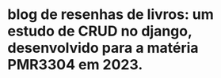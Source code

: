 # blog de resenhas de livros: um estudo de CRUD no django, desenvolvido para a matéria PMR3304 em 2023.
